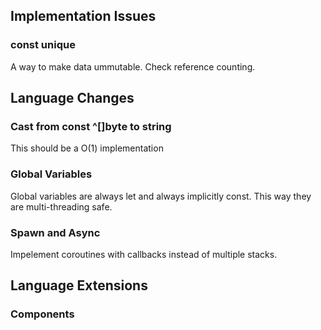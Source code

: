 ## Implementation Issues

### const unique

A way to make data ummutable. Check reference counting.

## Language Changes

### Cast from const ^[]byte to string

This should be a O(1) implementation

### Global Variables

Global variables are always let and always implicitly const.
This way they are multi-threading safe.

### Spawn and Async

Impelement coroutines with callbacks instead of multiple stacks.

## Language Extensions

### Components
